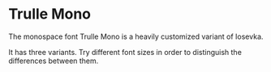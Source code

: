 # Trulle Mono

The monospace font Trulle Mono is a heavily customized variant of Iosevka.

It has three variants. Try different font sizes in order to distinguish the differences between them.

